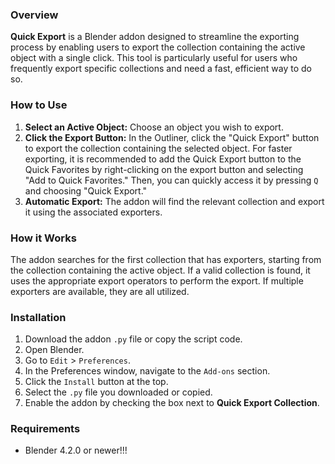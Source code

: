 ### Overview

**Quick Export** is a Blender addon designed to streamline the exporting process by enabling users to export the collection containing the active object with a single click. This tool is particularly useful for users who frequently export specific collections and need a fast, efficient way to do so.

### How to Use

1. **Select an Active Object:** Choose an object you wish to export.
2. **Click the Export Button:** In the Outliner, click the "Quick Export" button to export the collection containing the selected object. For faster exporting, it is recommended to add the Quick Export button to the Quick Favorites by right-clicking on the export button and selecting "Add to Quick Favorites." Then, you can quickly access it by pressing `Q` and choosing "Quick Export."
3. **Automatic Export:** The addon will find the relevant collection and export it using the associated exporters.

### How it Works

The addon searches for the first collection that has exporters, starting from the collection containing the active object. If a valid collection is found, it uses the appropriate export operators to perform the export. If multiple exporters are available, they are all utilized.

### Installation

1. Download the addon `.py` file or copy the script code.
2. Open Blender.
3. Go to `Edit` > `Preferences`.
4. In the Preferences window, navigate to the `Add-ons` section.
5. Click the `Install` button at the top.
6. Select the `.py` file you downloaded or copied.
7. Enable the addon by checking the box next to **Quick Export Collection**.

### Requirements

- Blender 4.2.0 or newer!!!

